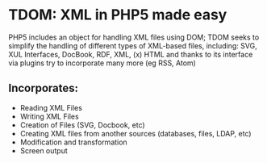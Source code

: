 # TDOM: XML in PHP5 made easy #
PHP5 includes an object for handling XML files using DOM; TDOM seeks to simplify the handling of different types of XML-based files, including: SVG, XUL Interfaces, DocBook, RDF, XML, (x) HTML and thanks to its interface via plugins try to incorporate many more (eg RSS, Atom)
## Incorporates: ##
  * Reading XML Files
  * Writing XML Files
  * Creation of Files (SVG, Docbook, etc)
  * Creating XML files from another sources (databases, files, LDAP, etc)
  * Modification and transformation
  * Screen output